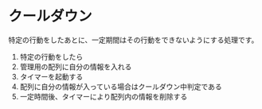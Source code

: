 # クールダウン

特定の行動をしたあとに、一定期間はその行動をできないようにする処理です。

1. 特定の行動をしたら
  1. 管理用の配列に自分の情報を入れる
  2. タイマーを起動する
2. 配列に自分の情報が入っている場合はクールダウン中判定である
3. 一定時間後、タイマーにより配列内の情報を削除する
